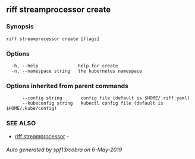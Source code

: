 ## riff streamprocessor create



### Synopsis



```
riff streamprocessor create [flags]
```

### Options

```
  -h, --help               help for create
  -n, --namespace string   the kubernetes namespace
```

### Options inherited from parent commands

```
      --config string       config file (default is $HOME/.riff.yaml)
      --kubeconfig string   kubectl config file (default is $HOME/.kube/config)
```

### SEE ALSO

* [riff streamprocessor](riff_streamprocessor.md)	 - 

###### Auto generated by spf13/cobra on 6-May-2019
